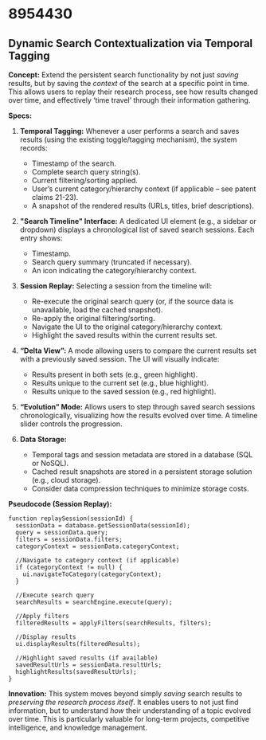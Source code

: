 # 8954430

## Dynamic Search Contextualization via Temporal Tagging

**Concept:** Extend the persistent search functionality by not just *saving* results, but by saving the *context* of the search at a specific point in time. This allows users to replay their research process, see how results changed over time, and effectively ‘time travel’ through their information gathering.

**Specs:**

1.  **Temporal Tagging:**  Whenever a user performs a search and saves results (using the existing toggle/tagging mechanism), the system records:
    *   Timestamp of the search.
    *   Complete search query string(s).
    *   Current filtering/sorting applied.
    *   User’s current category/hierarchy context (if applicable – see patent claims 21-23).
    *   A snapshot of the rendered results (URLs, titles, brief descriptions).

2.  **"Search Timeline" Interface:** A dedicated UI element (e.g., a sidebar or dropdown) displays a chronological list of saved search sessions.  Each entry shows:
    *   Timestamp.
    *   Search query summary (truncated if necessary).
    *   An icon indicating the category/hierarchy context.

3.  **Session Replay:** Selecting a session from the timeline will:
    *   Re-execute the original search query (or, if the source data is unavailable, load the cached snapshot).
    *   Re-apply the original filtering/sorting.
    *   Navigate the UI to the original category/hierarchy context.
    *   Highlight the saved results within the current results set.

4.  **“Delta View”:**  A mode allowing users to compare the current results set with a previously saved session. The UI will visually indicate:
    *   Results present in both sets (e.g., green highlight).
    *   Results unique to the current set (e.g., blue highlight).
    *   Results unique to the saved session (e.g., red highlight).

5.  **“Evolution” Mode:**  Allows users to step through saved search sessions chronologically, visualizing how the results evolved over time.  A timeline slider controls the progression.

6.  **Data Storage:**
    *   Temporal tags and session metadata are stored in a database (SQL or NoSQL).
    *   Cached result snapshots are stored in a persistent storage solution (e.g., cloud storage).
    *   Consider data compression techniques to minimize storage costs.

**Pseudocode (Session Replay):**

```
function replaySession(sessionId) {
  sessionData = database.getSessionData(sessionId);
  query = sessionData.query;
  filters = sessionData.filters;
  categoryContext = sessionData.categoryContext;

  //Navigate to category context (if applicable)
  if (categoryContext != null) {
    ui.navigateToCategory(categoryContext);
  }

  //Execute search query
  searchResults = searchEngine.execute(query);

  //Apply filters
  filteredResults = applyFilters(searchResults, filters);

  //Display results
  ui.displayResults(filteredResults);

  //Highlight saved results (if available)
  savedResultUrls = sessionData.resultUrls;
  highlightResults(savedResultUrls);
}
```

**Innovation:** This system moves beyond simply *saving* search results to *preserving the research process itself*.  It enables users to not just find information, but to understand *how* their understanding of a topic evolved over time. This is particularly valuable for long-term projects, competitive intelligence, and knowledge management.